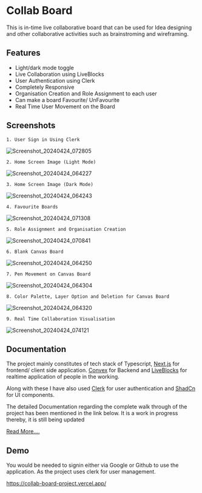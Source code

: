 
# Collab Board

This is in-time live collaborative board that can be used for Idea designing and other collaborative activities such as brainstroming and wireframing. 





## Features

- Light/dark mode toggle
- Live Collaboration using LiveBlocks
- User Authentication using Clerk
- Completely Responsive
- Organisation Creation and Role Assignment to each user
- Can make a board Favourite/ UnFavourite
- Real Time User Movement on the Board


## Screenshots

    1. User Sign in Using Clerk
![Screenshot_20240424_072805](https://github.com/shivam-jha2712/PortFolio-2.0/assets/71783722/3353293a-abd2-428f-8c3d-61af52b20c07)

    2. Home Screen Image (Light Mode)
![Screenshot_20240424_064227](https://github.com/shivam-jha2712/PortFolio-2.0/assets/71783722/a2004310-7a47-4074-aaee-8db0d4abdaee)

    3. Home Screen Image (Dark Mode)
![Screenshot_20240424_064243](https://github.com/shivam-jha2712/PortFolio-2.0/assets/71783722/f074d387-611a-4aca-be70-61f64168b21f)
    
    4. Favourite Boards
![Screenshot_20240424_071308](https://github.com/shivam-jha2712/PortFolio-2.0/assets/71783722/74e9ef70-8eb5-48d1-99d0-d69d61d16e00)

    5. Role Assignment and Organisation Creation
![Screenshot_20240424_070841](https://github.com/shivam-jha2712/PortFolio-2.0/assets/71783722/2d01ed70-b99b-4316-9978-0c91550683c6)

    6. Blank Canvas Board
![Screenshot_20240424_064250](https://github.com/shivam-jha2712/PortFolio-2.0/assets/71783722/4455c1d4-0610-48f5-bbd9-56ec2763572c)

    7. Pen Movement on Canvas Board
![Screenshot_20240424_064304](https://github.com/shivam-jha2712/PortFolio-2.0/assets/71783722/68a2a112-f19f-4953-b80b-cf074317deaf)

    8. Color Palette, Layer Option and Deletion for Canvas Board
![Screenshot_20240424_064320](https://github.com/shivam-jha2712/PortFolio-2.0/assets/71783722/b10343f7-1f9c-49fc-9fc8-ba0353d29dd7)

    9. Real Time Collaboration Visualisation
![Screenshot_20240424_074121](https://github.com/shivam-jha2712/PortFolio-2.0/assets/71783722/8666f327-9a4b-441c-a6f3-690219c93785)

    



    

## Documentation

The project mainly constitutes of tech stack of Typescript, [Next.js](https://nextjs.org/) for frontend/ client side application. [Convex](https://www.convex.dev/) for Backend and [LiveBlocks](https://liveblocks.io/) for realtime application of people in the working. 


Along with these I have also used [Clerk](https://clerk.com/) for user authentication and [ShadCn](https://ui.shadcn.com/docs/dark-mode/next) for UI components.

The detailed Documentation regarding the complete walk through of the project has been mentioned in the link below. It is a work in progress thereby, it is still being updated



[Read More....](https://www.notion.so/Collab-Board-Project-bc95b3697f7e4ba2988217e87036ab68)


## Demo

You would be needed to signin either via Google or Github to use the application. As the project uses clerk for user management.

https://collab-board-project.vercel.app/